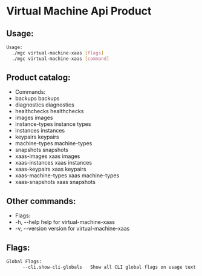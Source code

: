 # Virtual Machine Api Product

## Usage:
```bash
Usage:
  ./mgc virtual-machine-xaas [flags]
  ./mgc virtual-machine-xaas [command]
```

## Product catalog:
- Commands:
- backups            backups
- diagnostics        diagnostics
- healthchecks       healthchecks
- images             images
- instance-types     instance types
- instances          instances
- keypairs           keypairs
- machine-types      machine-types
- snapshots          snapshots
- xaas-images        xaas images
- xaas-instances     xaas instances
- xaas-keypairs      xaas keypairs
- xaas-machine-types xaas machine-types
- xaas-snapshots     xaas snapshots

## Other commands:
- Flags:
- -h, --help      help for virtual-machine-xaas
- -v, --version   version for virtual-machine-xaas

## Flags:
```bash
Global Flags:
      --cli.show-cli-globals   Show all CLI global flags on usage text
```


